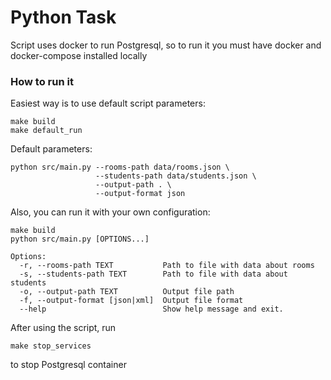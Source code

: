 # Python Task

Script uses docker to run Postgresql, so to run it you must have docker and docker-compose installed locally

### How to run it

Easiest way is to use default script parameters:

```shell
make build
make default_run
```

Default parameters:
```shell
python src/main.py --rooms-path data/rooms.json \
                   --students-path data/students.json \
                   --output-path . \
                   --output-format json
```

Also, you can run it with your own configuration:

```shell
make build
python src/main.py [OPTIONS...]
```

```text
Options:
  -r, --rooms-path TEXT           Path to file with data about rooms
  -s, --students-path TEXT        Path to file with data about students
  -o, --output-path TEXT          Output file path
  -f, --output-format [json|xml]  Output file format
  --help                          Show help message and exit.
```

After using the script, run

```shell
make stop_services
```

to stop Postgresql container
